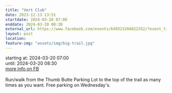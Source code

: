 ```yaml
---
title: "Vert Club"
date: 2023-12-13 13:51
startdate: 2024-03-20 07:00
enddate: 2024-03-20 08:30
external_url: https://www.facebook.com/events/649323204022352/?event_time_id=649324564022216
layout: post
location: 
feature-img: "assets/img/big-trail.jpg"
---
```


starting at: 2024-03-20 07:00<br>until: 2024-03-20 08:30<br><a href="https://www.facebook.com/events/649323204022352/?event_time_id=649324564022216">more info on FB</a><br><br>Run/walk from the Thumb Butte Parking Lot to the top of the trail as many times as you want.  Free parking on Wednesday's.<br>
  <br>
  
